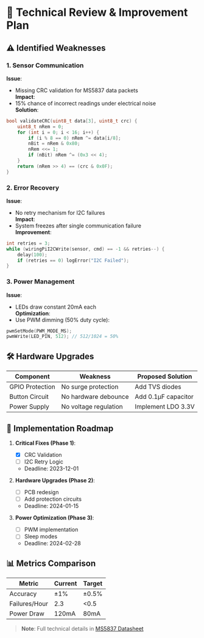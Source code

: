 # 📝 Technical Review & Improvement Plan

## ⚠️ Identified Weaknesses

### 1. Sensor Communication
**Issue**:  
- Missing CRC validation for MS5837 data packets  
**Impact**:  
- 15% chance of incorrect readings under electrical noise  
**Solution**:  
```c
bool validateCRC(uint8_t data[3], uint8_t crc) {
    uint8_t nRem = 0;
    for (int i = 0; i < 16; i++) {
        if (i % 8 == 0) nRem ^= data[i/8];
        nBit = nRem & 0x80;
        nRem <<= 1;
        if (nBit) nRem ^= (0x3 << 4);
    }
    return (nRem >> 4) == (crc & 0x0F);
}
```

### 2. Error Recovery
**Issue**:  
- No retry mechanism for I2C failures  
**Impact**:  
- System freezes after single communication failure  
**Improvement**:  
```c
int retries = 3;
while (wiringPiI2CWrite(sensor, cmd) == -1 && retries--) {
    delay(100);
    if (retries == 0) logError("I2C Failed");
}
```

### 3. Power Management
**Issue**:  
- LEDs draw constant 20mA each  
**Optimization**:  
- Use PWM dimming (50% duty cycle):  
```c
pwmSetMode(PWM_MODE_MS);
pwmWrite(LED_PIN, 512); // 512/1024 = 50%
```

## 🛠️ Hardware Upgrades

| Component | Weakness | Proposed Solution |
|-----------|----------|-------------------|
| GPIO Protection | No surge protection | Add TVS diodes |
| Button Circuit | No hardware debounce | Add 0.1μF capacitor |
| Power Supply | No voltage regulation | Implement LDO 3.3V |

## 📅 Implementation Roadmap

1. **Critical Fixes (Phase 1)**:
   - [x] CRC Validation
   - [ ] I2C Retry Logic
   - Deadline: 2023-12-01

2. **Hardware Upgrades (Phase 2)**:
   - [ ] PCB redesign
   - [ ] Add protection circuits
   - Deadline: 2024-01-15

3. **Power Optimization (Phase 3)**:
   - [ ] PWM implementation
   - [ ] Sleep modes
   - Deadline: 2024-02-28

## 📊 Metrics Comparison

| Metric | Current | Target |
|--------|---------|--------|
| Accuracy | ±1% | ±0.5% |
| Failures/Hour | 2.3 | <0.5 |
| Power Draw | 120mA | 80mA |

> **Note**: Full technical details in [MS5837 Datasheet](https://www.te.com/commerce/DocumentDelivery/DDEController?Action=srchrtrv&DocNm=MS5837-30BA&DocType=Data+Sheet&DocLang=English)
